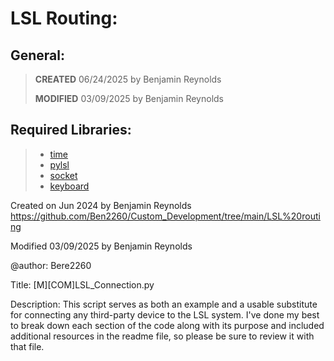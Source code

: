 # LSL Routing:
## General:
> **CREATED** 06/24/2025 by Benjamin Reynolds
> 
> **MODIFIED** 03/09/2025 by Benjamin Reynolds
## Required Libraries:
> - [time](https://docs.python.org/3/library/time.html)
> - [pylsl](https://github.com/labstreaminglayer/pylsl)
> - [socket](https://docs.python.org/3/library/socket.html)
> - [keyboard](https://pypi.org/project/keyboard/)


Created on Jun 2024 by Benjamin Reynolds
https://github.com/Ben2260/Custom_Development/tree/main/LSL%20routing

Modified 03/09/2025 by Benjamin Reynolds

@author: Bere2260


Title:      [M][COM]LSL_Connection.py

Description:
            This script serves as both an example and a usable substitute
            for connecting any third-party device to the LSL system. I've
            done my best to break down each section of the code along with 
            its purpose and included additional resources in the readme 
            file, so please be sure to review it with that file.
